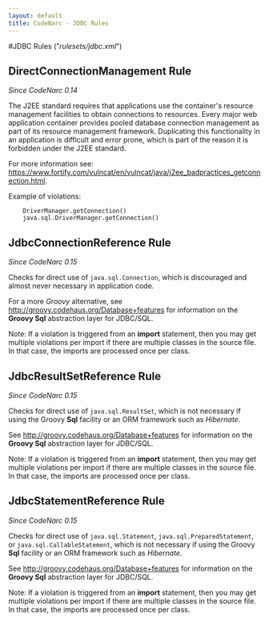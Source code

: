 ```yaml
---
layout: default
title: CodeNarc - JDBC Rules
---  
```


#JDBC Rules  ("*rulesets/jdbc.xml*")


## DirectConnectionManagement Rule

*Since CodeNarc 0.14*

The J2EE standard requires that applications use the container's resource management facilities to obtain connections
to resources. Every major web application container provides pooled database connection management as part of its
resource management framework. Duplicating this functionality in an application is difficult and error prone, which
is part of the reason it is forbidden under the J2EE standard.

For more information see: <https://www.fortify.com/vulncat/en/vulncat/java/j2ee_badpractices_getconnection.html>.

Example of violations:

```
    DriverManager.getConnection()
    java.sql.DriverManager.getConnection()
```


## JdbcConnectionReference Rule

*Since CodeNarc 0.15*

Checks for direct use of `java.sql.Connection`, which is discouraged and almost never necessary
in application code.

For a more *Groovy* alternative, see <http://groovy.codehaus.org/Database+features> for information on the
**Groovy Sql** abstraction layer for JDBC/SQL.

Note: If a violation is triggered from an **import** statement, then you may get multiple violations per
import if there are multiple classes in the source file. In that case, the imports are processed once per class.


## JdbcResultSetReference Rule

*Since CodeNarc 0.15*

Checks for direct use of `java.sql.ResultSet`, which is not necessary if using the Groovy **Sql** facility or an
ORM framework such as *Hibernate*.

See <http://groovy.codehaus.org/Database+features> for information on the **Groovy Sql** abstraction
layer for JDBC/SQL.

Note: If a violation is triggered from an **import** statement, then you may get multiple violations per
import if there are multiple classes in the source file. In that case, the imports are processed once per class.


## JdbcStatementReference Rule

*Since CodeNarc 0.15*

Checks for direct use of `java.sql.Statement`, `java.sql.PreparedStatement`, or
`java.sql.CallableStatement`, which is not necessary if using the Groovy **Sql** facility or an
ORM framework such as *Hibernate*.

See <http://groovy.codehaus.org/Database+features> for information on the **Groovy Sql** abstraction
layer for JDBC/SQL.

Note: If a violation is triggered from an **import** statement, then you may get multiple violations per
import if there are multiple classes in the source file. In that case, the imports are processed once per class.

